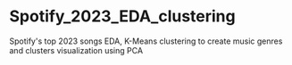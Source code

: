 # Spotify_2023_EDA_clustering
Spotify's top 2023 songs EDA, K-Means clustering to create music genres and clusters visualization using PCA
